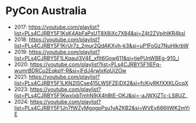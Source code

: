 # PyCon Australia
- 2017: https://youtube.com/playlist?list=PLs4CJRBY5F1KsK4AbFaPsUT8X8iXc7X84&si=Z4t2ZVpjhlKR4ksl
- 2018: https://youtube.com/playlist?list=PLs4CJRBY5F1KrUr7z_2mur2QdAKXyh-k3&si=uP1FoGz7NuHIkrbW
- 2019: https://youtube.com/playlist?list=PLs4CJRBY5F1LKqauI3V4E_xflt6Gow611&si=tiePUnWBEg-910_i
- 2020: https://youtube.com/playlist?list=PLs4CJRBY5F1IEFq-wumrBDRCu2EqkpY-R&si=lFdJ4rwlxKqUj2Ow
- 2021: https://youtube.com/playlist?list=PLs4CJRBY5F1LKN2ISCse415LW5FZEjDX2&si=fcKiyRKfXXKLGcqX
- 2023: https://youtube.com/playlist?list=PLs4CJRBY5F1KwxIxbTmhN9jX4hBtE-OKJ&si=-aJWXjZTc-LS8UZ_
- 2024: https://youtube.com/playlist?list=PLs4CJRBY5F1Jn7fWZyMgogpPsu1vAZKB2&si=WVEy666ltWK2mYiE
